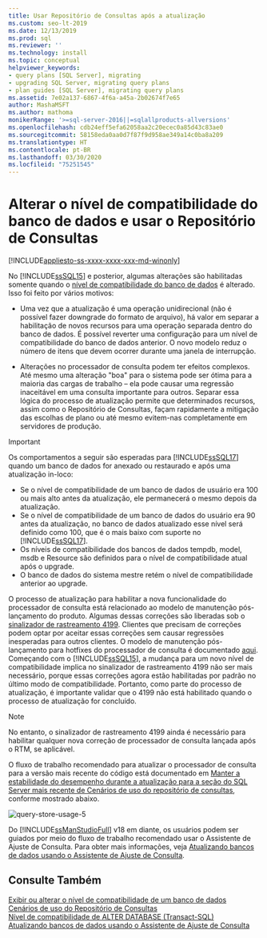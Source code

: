 ```yaml
---
title: Usar Repositório de Consultas após a atualização
ms.custom: seo-lt-2019
ms.date: 12/13/2019
ms.prod: sql
ms.reviewer: ''
ms.technology: install
ms.topic: conceptual
helpviewer_keywords:
- query plans [SQL Server], migrating
- upgrading SQL Server, migrating query plans
- plan guides [SQL Server], migrating query plans
ms.assetid: 7e02a137-6867-4f6a-a45a-2b02674f7e65
author: MashaMSFT
ms.author: mathoma
monikerRange: '>=sql-server-2016||=sqlallproducts-allversions'
ms.openlocfilehash: cdb24eff5efa62058aa2c20ecec0a85d43c83ae0
ms.sourcegitcommit: 58158eda0aa0d7f87f9d958ae349a14c0ba8a209
ms.translationtype: HT
ms.contentlocale: pt-BR
ms.lasthandoff: 03/30/2020
ms.locfileid: "75251545"
---
```

# <a name="change-the-database-compatibility-level-and-use-the-query-store"></a>Alterar o nível de compatibilidade do banco de dados e usar o Repositório de Consultas

[!INCLUDE[appliesto-ss-xxxx-xxxx-xxx-md-winonly](../../includes/appliesto-ss-xxxx-xxxx-xxx-md-winonly.md)]

No [!INCLUDE[ssSQL15](../../includes/sssql15-md.md)] e posterior, algumas alterações são habilitadas somente quando o [nível de compatibilidade do banco de dados](../../t-sql/statements/alter-database-transact-sql-compatibility-level.md) é alterado. Isso foi feito por vários motivos:  
  
- Uma vez que a atualização é uma operação unidirecional (não é possível fazer downgrade do formato de arquivo), há valor em separar a habilitação de novos recursos para uma operação separada dentro do banco de dados. É possível reverter uma configuração para um nível de compatibilidade do banco de dados anterior.  O novo modelo reduz o número de itens que devem ocorrer durante uma janela de interrupção.  
  
- Alterações no processador de consulta podem ter efeitos complexos. Até mesmo uma alteração "boa" para o sistema pode ser ótima para a maioria das cargas de trabalho – ela pode causar uma regressão inaceitável em uma consulta importante para outros. Separar essa lógica do processo de atualização permite que determinados recursos, assim como o Repositório de Consultas, façam rapidamente a mitigação das escolhas de plano ou até mesmo evitem-nas completamente em servidores de produção.  
  
> [!IMPORTANT]  
> Os comportamentos a seguir são esperadas para [!INCLUDE[ssSQL17](../../includes/sssql17-md.md)] quando um banco de dados for anexado ou restaurado e após uma atualização in-loco:
> - Se o nível de compatibilidade de um banco de dados de usuário era 100 ou mais alto antes da atualização, ele permanecerá o mesmo depois da atualização.    
> - Se o nível de compatibilidade de um banco de dados do usuário era 90 antes da atualização, no banco de dados atualizado esse nível será definido como 100, que é o mais baixo com suporte no [!INCLUDE[ssSQL17](../../includes/sssql17-md.md)].    
> - Os níveis de compatibilidade dos bancos de dados tempdb, model, msdb e Resource são definidos para o nível de compatibilidade atual após o upgrade.   
> - O banco de dados do sistema mestre retém o nível de compatibilidade anterior ao upgrade.    
  
O processo de atualização para habilitar a nova funcionalidade do processador de consulta está relacionado ao modelo de manutenção pós-lançamento do produto.  Algumas dessas correções são liberadas sob o [sinalizador de rastreamento 4199](../../t-sql/database-console-commands/dbcc-traceon-trace-flags-transact-sql.md#4199).  Clientes que precisam de correções podem optar por aceitar essas correções sem causar regressões inesperadas para outros clientes. O modelo de manutenção pós-lançamento para hotfixes do processador de consulta é documentado [aqui](https://support.microsoft.com/kb/974006). Começando com o [!INCLUDE[ssSQL15](../../includes/sssql15-md.md)], a mudança para um novo nível de compatibilidade implica no sinalizador de rastreamento 4199 não ser mais necessário, porque essas correções agora estão habilitadas por padrão no último modo de compatibilidade. Portanto, como parte do processo de atualização, é importante validar que o 4199 não está habilitado quando o processo de atualização for concluído.  

> [!NOTE]
> No entanto, o sinalizador de rastreamento 4199 ainda é necessário para habilitar qualquer nova correção de processador de consulta lançada após o RTM, se aplicável.
  
O fluxo de trabalho recomendado para atualizar o processador de consulta para a versão mais recente do código está documentado em [Manter a estabilidade do desempenho durante a atualização para a seção do SQL Server mais recente de Cenários de uso do repositório de consultas](../../relational-databases/performance/query-store-usage-scenarios.md#CEUpgrade), conforme mostrado abaixo.  
  
![query-store-usage-5](../../relational-databases/performance/media/query-store-usage-5.png "query-store-usage-5") 

Do [!INCLUDE[ssManStudioFull](../../includes/ssmanstudiofull-md.md)] v18 em diante, os usuários podem ser guiados por meio do fluxo de trabalho recomendado usar o Assistente de Ajuste de Consulta. Para obter mais informações, veja [Atualizando bancos de dados usando o Assistente de Ajuste de Consulta](../../relational-databases/performance/upgrade-dbcompat-using-qta.md).
 
## <a name="see-also"></a>Consulte Também  
[Exibir ou alterar o nível de compatibilidade de um banco de dados](../../relational-databases/databases/view-or-change-the-compatibility-level-of-a-database.md)     
[Cenários de uso do Repositório de Consultas](../../relational-databases/performance/query-store-usage-scenarios.md)     
[Nível de compatibilidade de ALTER DATABASE &#40;Transact-SQL&#41;](../../t-sql/statements/alter-database-transact-sql-compatibility-level.md)     
[Atualizando bancos de dados usando o Assistente de Ajuste de Consulta](../../relational-databases/performance/upgrade-dbcompat-using-qta.md)        
  
